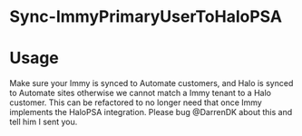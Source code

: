 # Sync-ImmyPrimaryUserToHaloPSA

# Usage
Make sure your Immy is synced to Automate customers, and Halo is synced to Automate sites otherwise we cannot match a Immy tenant to a Halo customer.
This can be refactored to no longer need that once Immy implements the HaloPSA integration. Please bug @DarrenDK about this and tell him I sent you.
